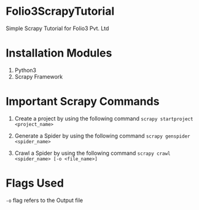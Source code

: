 # Folio3ScrapyTutorial
 Simple Scrapy Tutorial for Folio3 Pvt. Ltd

# Installation Modules

1. Python3
2. Scrapy Framework

# Important Scrapy Commands

1. Create a project by using the following command
```scrapy startproject <project_name>```

2. Generate a Spider by using the following command
```scrapy genspider <spider_name>```

3. Crawl a Spider by using the following command
```scrapy crawl <spider_name> [-o <file_name>]```

# Flags Used
``` -o ``` flag refers to the Output file